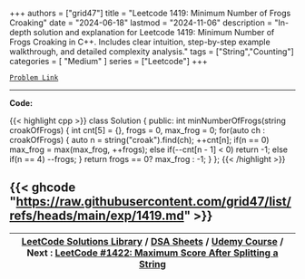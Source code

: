 
+++
authors = ["grid47"]
title = "Leetcode 1419: Minimum Number of Frogs Croaking"
date = "2024-06-18"
lastmod = "2024-11-06"
description = "In-depth solution and explanation for Leetcode 1419: Minimum Number of Frogs Croaking in C++. Includes clear intuition, step-by-step example walkthrough, and detailed complexity analysis."
tags = ["String","Counting"]
categories = [
    "Medium"
]
series = ["Leetcode"]
+++



[`Problem Link`](https://leetcode.com/problems/minimum-number-of-frogs-croaking/description/)

---
**Code:**

{{< highlight cpp >}}
class Solution {
public:
    int minNumberOfFrogs(string croakOfFrogs) {
        int cnt[5] = {}, frogs = 0, max_frog = 0;
        for(auto ch : croakOfFrogs) {
            auto n = string("croak").find(ch);
            ++cnt[n];
            if(n == 0) max_frog = max(max_frog, ++frogs);
            else if(--cnt[n - 1] < 0)   return -1;
            else if(n == 4)             --frogs;
        }
        return frogs == 0? max_frog : -1;
    }
};
{{< /highlight >}}

{{< ghcode "https://raw.githubusercontent.com/grid47/list/refs/heads/main/exp/1419.md" >}}
---

| [LeetCode Solutions Library](https://grid47.xyz/leetcode/) / [DSA Sheets](https://grid47.xyz/sheets/) / [Udemy Course](https://grid47.xyz/courses/) / Next : [LeetCode #1422: Maximum Score After Splitting a String](https://grid47.xyz/posts/leetcode-1422-maximum-score-after-splitting-a-string-solution/) |
| --- |
